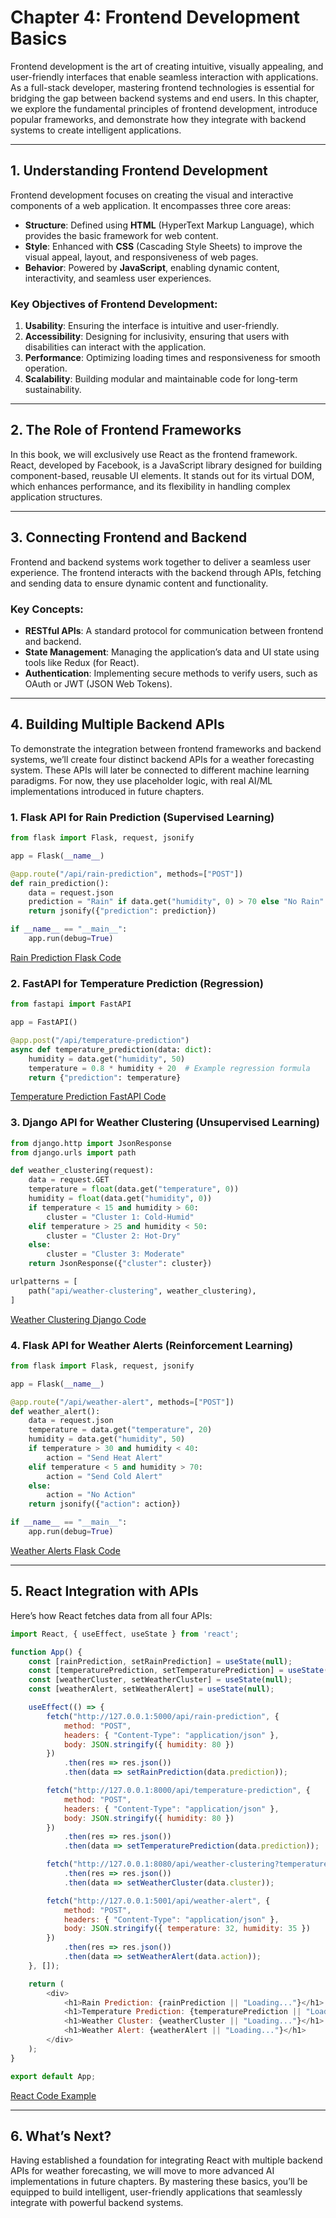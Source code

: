 # Chapter 4: Frontend Development Basics

Frontend development is the art of creating intuitive, visually appealing, and user-friendly interfaces that enable seamless interaction with applications. As a full-stack developer, mastering frontend technologies is essential for bridging the gap between backend systems and end users. In this chapter, we explore the fundamental principles of frontend development, introduce popular frameworks, and demonstrate how they integrate with backend systems to create intelligent applications.

---

## 1. Understanding Frontend Development

Frontend development focuses on creating the visual and interactive components of a web application. It encompasses three core areas:

- **Structure**: Defined using **HTML** (HyperText Markup Language), which provides the basic framework for web content.
- **Style**: Enhanced with **CSS** (Cascading Style Sheets) to improve the visual appeal, layout, and responsiveness of web pages.
- **Behavior**: Powered by **JavaScript**, enabling dynamic content, interactivity, and seamless user experiences.

### Key Objectives of Frontend Development:

1. **Usability**: Ensuring the interface is intuitive and user-friendly.
2. **Accessibility**: Designing for inclusivity, ensuring that users with disabilities can interact with the application.
3. **Performance**: Optimizing loading times and responsiveness for smooth operation.
4. **Scalability**: Building modular and maintainable code for long-term sustainability.

---

## 2. The Role of Frontend Frameworks

In this book, we will exclusively use React as the frontend framework. React, developed by Facebook, is a JavaScript library designed for building component-based, reusable UI elements. It stands out for its virtual DOM, which enhances performance, and its flexibility in handling complex application structures.

---

## 3. Connecting Frontend and Backend

Frontend and backend systems work together to deliver a seamless user experience. The frontend interacts with the backend through APIs, fetching and sending data to ensure dynamic content and functionality.

### Key Concepts:

- **RESTful APIs**: A standard protocol for communication between frontend and backend.
- **State Management**: Managing the application’s data and UI state using tools like Redux (for React).
- **Authentication**: Implementing secure methods to verify users, such as OAuth or JWT (JSON Web Tokens).

---

## 4. Building Multiple Backend APIs

To demonstrate the integration between frontend frameworks and backend systems, we’ll create four distinct backend APIs for a weather forecasting system. These APIs will later be connected to different machine learning paradigms. For now, they use placeholder logic, with real AI/ML implementations introduced in future chapters.

### **1. Flask API for Rain Prediction (Supervised Learning)**

```python
from flask import Flask, request, jsonify

app = Flask(__name__)

@app.route("/api/rain-prediction", methods=["POST"])
def rain_prediction():
    data = request.json
    prediction = "Rain" if data.get("humidity", 0) > 70 else "No Rain"
    return jsonify({"prediction": prediction})

if __name__ == "__main__":
    app.run(debug=True)
```

[Rain Prediction Flask Code](../code/chapter4/rain_prediction_flask.py)

### **2. FastAPI for Temperature Prediction (Regression)**

```python
from fastapi import FastAPI

app = FastAPI()

@app.post("/api/temperature-prediction")
async def temperature_prediction(data: dict):
    humidity = data.get("humidity", 50)
    temperature = 0.8 * humidity + 20  # Example regression formula
    return {"prediction": temperature}
```

[Temperature Prediction FastAPI Code](../code/chapter4/temperature_prediction_fastapi.py)

### **3. Django API for Weather Clustering (Unsupervised Learning)**

```python
from django.http import JsonResponse
from django.urls import path

def weather_clustering(request):
    data = request.GET
    temperature = float(data.get("temperature", 0))
    humidity = float(data.get("humidity", 0))
    if temperature < 15 and humidity > 60:
        cluster = "Cluster 1: Cold-Humid"
    elif temperature > 25 and humidity < 50:
        cluster = "Cluster 2: Hot-Dry"
    else:
        cluster = "Cluster 3: Moderate"
    return JsonResponse({"cluster": cluster})

urlpatterns = [
    path("api/weather-clustering", weather_clustering),
]
```

[Weather Clustering Django Code](../code/chapter4/weather_clustering_django.py)

### **4. Flask API for Weather Alerts (Reinforcement Learning)**

```python
from flask import Flask, request, jsonify

app = Flask(__name__)

@app.route("/api/weather-alert", methods=["POST"])
def weather_alert():
    data = request.json
    temperature = data.get("temperature", 20)
    humidity = data.get("humidity", 50)
    if temperature > 30 and humidity < 40:
        action = "Send Heat Alert"
    elif temperature < 5 and humidity > 70:
        action = "Send Cold Alert"
    else:
        action = "No Action"
    return jsonify({"action": action})

if __name__ == "__main__":
    app.run(debug=True)
```

[Weather Alerts Flask Code](../code/chapter4/weather_alert_flask.py)

---

## 5. React Integration with APIs

Here’s how React fetches data from all four APIs:

```javascript
import React, { useEffect, useState } from 'react';

function App() {
    const [rainPrediction, setRainPrediction] = useState(null);
    const [temperaturePrediction, setTemperaturePrediction] = useState(null);
    const [weatherCluster, setWeatherCluster] = useState(null);
    const [weatherAlert, setWeatherAlert] = useState(null);

    useEffect(() => {
        fetch("http://127.0.0.1:5000/api/rain-prediction", {
            method: "POST",
            headers: { "Content-Type": "application/json" },
            body: JSON.stringify({ humidity: 80 })
        })
            .then(res => res.json())
            .then(data => setRainPrediction(data.prediction));

        fetch("http://127.0.0.1:8000/api/temperature-prediction", {
            method: "POST",
            headers: { "Content-Type": "application/json" },
            body: JSON.stringify({ humidity: 80 })
        })
            .then(res => res.json())
            .then(data => setTemperaturePrediction(data.prediction));

        fetch("http://127.0.0.1:8080/api/weather-clustering?temperature=15&humidity=70")
            .then(res => res.json())
            .then(data => setWeatherCluster(data.cluster));

        fetch("http://127.0.0.1:5001/api/weather-alert", {
            method: "POST",
            headers: { "Content-Type": "application/json" },
            body: JSON.stringify({ temperature: 32, humidity: 35 })
        })
            .then(res => res.json())
            .then(data => setWeatherAlert(data.action));
    }, []);

    return (
        <div>
            <h1>Rain Prediction: {rainPrediction || "Loading..."}</h1>
            <h1>Temperature Prediction: {temperaturePrediction || "Loading..."}</h1>
            <h1>Weather Cluster: {weatherCluster || "Loading..."}</h1>
            <h1>Weather Alert: {weatherAlert || "Loading..."}</h1>
        </div>
    );
}

export default App;
```

[React Code Example](../code/chapter4/App.js)

---

## 6. What’s Next?

Having established a foundation for integrating React with multiple backend APIs for weather forecasting, we will move to more advanced AI implementations in future chapters. By mastering these basics, you’ll be equipped to build intelligent, user-friendly applications that seamlessly integrate with powerful backend systems.
